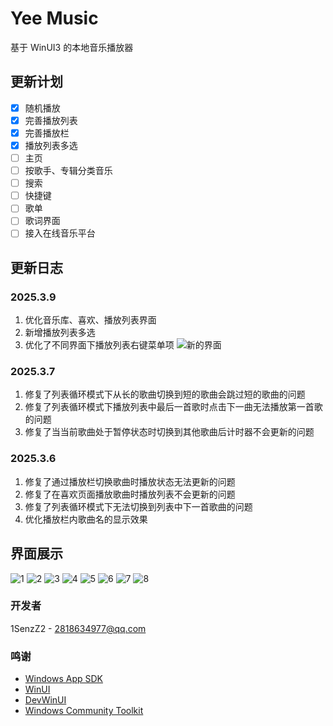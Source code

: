
# Yee Music
基于 WinUI3 的本地音乐播放器
## 更新计划
- [x] 随机播放
- [x] 完善播放列表
- [x] 完善播放栏
- [x] 播放列表多选
- [ ] 主页
- [ ] 按歌手、专辑分类音乐
- [ ] 搜索
- [ ] 快捷键
- [ ] 歌单
- [ ] 歌词界面
- [ ] 接入在线音乐平台
## 更新日志
### 2025.3.9
1. 优化音乐库、喜欢、播放列表界面
2. 新增播放列表多选
3. 优化了不同界面下播放列表右键菜单项
 ![新的界面](https://github.com/user-attachments/assets/88a8941f-dc56-454d-987e-2745e943dadf)

### 2025.3.7
1. 修复了列表循环模式下从长的歌曲切换到短的歌曲会跳过短的歌曲的问题
2. 修复了列表循环模式下播放列表中最后一首歌时点击下一曲无法播放第一首歌的问题
3. 修复了当当前歌曲处于暂停状态时切换到其他歌曲后计时器不会更新的问题
### 2025.3.6
1. 修复了通过播放栏切换歌曲时播放状态无法更新的问题
2. 修复了在喜欢页面播放歌曲时播放列表不会更新的问题
3. 修复了列表循环模式下无法切换到列表中下一首歌曲的问题
4. 优化播放栏内歌曲名的显示效果
## 界面展示
![1](https://github.com/user-attachments/assets/e480b8c0-fb5b-44ac-9362-86d54df8ffd9)
![2](https://github.com/user-attachments/assets/f0b9333b-163f-40e0-83c7-2296ba3ee370)
![3](https://github.com/user-attachments/assets/f3d8b41c-6781-4409-aa59-414d092a6d64)
![4](https://github.com/user-attachments/assets/b81dfecd-8398-4477-bcaa-14fcc3c79b85)
![5](https://github.com/user-attachments/assets/638ddbb2-611f-4950-a4b5-956f486225cf)
![6](https://github.com/user-attachments/assets/84d919c3-41fc-4319-8add-93000a375cc0)
![7](https://github.com/user-attachments/assets/083b83e6-a95f-4a59-9968-a76a61e03344)
![8](https://github.com/user-attachments/assets/7c89f9a3-48c6-49d1-9b2e-83904d061cae)
### 开发者
1SenzZ2 - 2818634977@qq.com
### 鸣谢
- [Windows App SDK](https://github.com/microsoft/windowsappsdk)
- [WinUI](https://github.com/microsoft/microsoft-ui-xaml)
- [DevWinUI](https://github.com/ghost1372/DevWinUI)
- [Windows Community Toolkit](https://github.com/CommunityToolkit/Windows)
